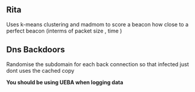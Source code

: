 ## Rita
Uses k-means clustering and madmom to score a beacon how close to a perfect beacon (interms of packet size , time )

## Dns Backdoors
Randomise the subdomain for each back connection so that infected just dont uses the cached copy

**You should be using UEBA when logging data**
